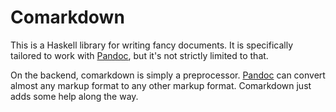 # Comarkdown

This is a Haskell library for writing fancy documents. It is
specifically tailored to work with [Pandoc], but it's not strictly
limited to that.

On the backend, comarkdown is simply a preprocessor. [Pandoc] can
convert almost any markup format to any other markup format. Comarkdown
just adds some help along the way.

[Pandoc]: http://www.pandoc.org
